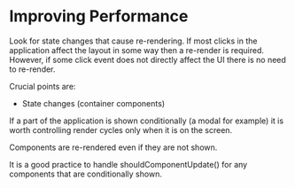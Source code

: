 # Improving Performance

Look for state changes that cause re-rendering. If most clicks in the application affect the layout in some way then a re-render is required. However, if some click event does not directly affect the UI there is no need to re-render.

Crucial points are:

- State changes (container components)

If a part of the application is shown conditionally (a modal for example) it is worth controlling render cycles only when it is on the screen.

Components are re-rendered even if they are not shown.

It is a good practice to handle shouldComponentUpdate() for any components that are conditionally shown.